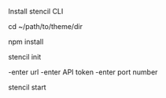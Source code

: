 Install stencil CLI

cd ~/path/to/theme/dir

npm install

stencil init

-enter url
-enter API token
-enter port number

stencil start
